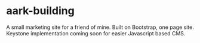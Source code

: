 # aark-building
A small marketing site for a friend of mine. Built on Bootstrap, one page site. 
Keystone implementation coming soon for easier Javascript based CMS.

